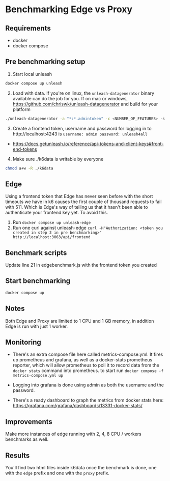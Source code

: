 # Benchmarking Edge vs Proxy

## Requirements
* docker
* docker compose

## Pre benchmarking setup
1. Start local unleash

```bash
docker compose up unleash
```
2. Load with data. If you're on linux, the `unleash-datagenerator` binary available can do the job for you. If on mac or windows, https://github.com/chriswk/unleash-datagenerator and build for your platform

```bash
./unleash-datagenerator -a "*:*.admintoken" -c <NUMBER_OF_FEATURES> -s <NUMBER_OF_STRATEGIES_PER_FEATURE>
```

3. Create a frontend token, username and password for logging in to http://localhost:4243 is `username: admin password: unleash4all`
  - https://docs.getunleash.io/reference/api-tokens-and-client-keys#front-end-tokens

4. Make sure ./k6data is writable by everyone
```bash
chmod a+w -R ./k6data
```

## Edge

Using a frontend token that Edge has never seen before with the short timeouts we have in k6 causes the first couple of thousand requests to fail with 511. Which is Edge's way of telling us that it hasn't been able to authenticate your frontend key yet. To avoid this.
1. Run `docker compose up unleash-edge`
2. Run one curl against unleash-edge `curl -H"Authorization: <token you created in step 3 in pre benchmarking>" http://localhost:3063/api/frontend`

## Benchmark scripts

Update line 21 in edgebenchmark.js with the frontend token you created

## Start benchmarking
```bash
docker compose up
```

## Notes

Both Edge and Proxy are limited to
1 CPU and 1 GB memory, in addition Edge is run with just 1 worker.

## Monitoring
* There's an extra compose file here called metrics-compose.yml. It fires up prometheus and grafana, as well as a docker-stats prometheus reporter, which will allow prometheus to poll it to record data from the `docker stats` command into prometheus. to start run `docker compose -f metrics-compose.yml up`

* Logging into grafana is done using admin as both the username and the password.
* There's a ready dashboard to graph the metrics from docker stats here: https://grafana.com/grafana/dashboards/13331-docker-stats/



## Improvements

Make more instances of edge running with 2, 4, 8 CPU / workers benchmarks as well.

## Results

You'll find two html files inside k6data once the benchmark is done, one with the `edge` prefix and one with the `proxy` prefix.
